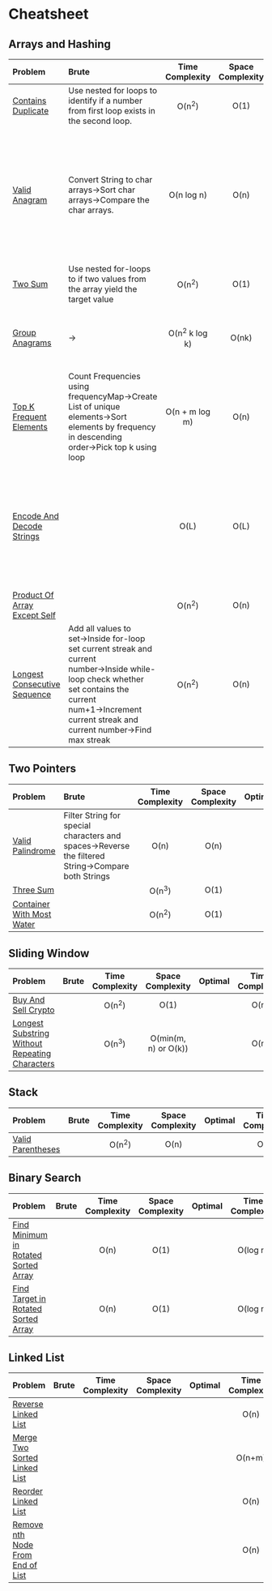 # **Cheatsheet**
## Arrays and Hashing

| Problem      | Brute      | Time Complexity      | Space Complexity | Optimal      | Time Complexity      | Space Complexity|
| :---  | :----  |:---:           | :---:|:---|:---:|:---:|
| [Contains Duplicate](/dsa/arrayshashing/ContainsDuplicate.java)|  Use nested for loops to identify if a number from first loop exists in the second loop.| O(n<sup>2</sup>) |O(1)|Use HashSet to identify duplicates |O(n)|O(n)|
| [Valid Anagram](/dsa/arrayshashing/ValidAnagram.java)| Convert String to char arrays&rarr;Sort char arrays&rarr;Compare the char arrays. | O(n log n) |O(n)|Create a char count array&rarr;Increment the count for each char in first String by 1&rarr;Decrement the count for each char in second String by 1&rarr;If the char count for each char remains zero, then both String are equal&rarr;If the char count for any char is not ero, then both String are not equal|O(n)|O(1)|
| [Two Sum](/dsa/arrayshashing/TwoSum.java)| Use nested for-loops to if two values from the array yield the target value | O(n<sup>2</sup>) |O(1)| Use HashMap that store element and index&rarr;Find indices that yield the target value |O(n)|O(n)|
| [Group Anagrams](/dsa/arrayshashing/GroupAnagrams.java)|  &rarr;| O(n<sup>2</sup> k log k) |O(nk)|Create a HashMap that store char[26] count String as key and `List<String>` of that count as value&rarr;Return the values |O(nk)|O(nk)|
| [Top K Frequent Elements](/dsa/arrayshashing/TopKFrequentElements.java)| Count Frequencies using frequencyMap&rarr;Create List of unique elements&rarr;Sort elements by frequency in descending order&rarr;Pick top k using loop | O(n + m log m) | O(n)| Similar as brute, but instead of List use a min-heap to sort the frequencyMap |O(n log k) |O(n) |
| [Encode And Decode Strings](/dsa/arrayshashing/EncodeAndDecodeStrings.java)| | O(L) | O(L)| For each string, prepend its length and a delimiter (e.g., #) before the string. `"hello" → "5#hello"`&rarr;Concatenate all encoded strings&rarr;When decoding, read the length, then read that many characters for the string, repeat(find i, j, length)| O(L) |O(L) |
| [Product Of Array Except Self](/dsa/arrayshashing/ProductOfArrayExceptSelf.java)| | O(n<sup>2</sup>) | O(n)| | O(n) |O(1) |
| [Longest Consecutive Sequence](/dsa/arrayshashing/LongestConsecutiveSequence.java)| Add all values to set&rarr;Inside for-loop set current streak and current number&rarr;Inside while-loop check whether set contains the current num+1&rarr;Increment current streak and current number&rarr;Find max streak | O(n<sup>2</sup>) | O(n)|Similar to brute&rarr;Add `if(!set.contains(n-1))`condition inside for-loop first before while-loop | O(n) |O(n) |


## Two Pointers

| Problem      | Brute      | Time Complexity      | Space Complexity | Optimal      | Time Complexity      | Space Complexity|
| :---  | :----  |:---:           | :---:|:---|:---:|:---:|
| [Valid Palindrome](/dsa/twopointers/ValidPalindrome.java)|Filter String for special characters and spaces&rarr;Reverse the filtered String&rarr;Compare both Strings | O(n) |O(n)| |O(n)|O(1)|
| [Three Sum](/dsa/twopointers/ThreeSum.java)| | O(n<sup>3</sup>) |O(1)| |O(n<sup>2</sup>)|O(1)|
| [Container With Most Water](/dsa/twopointers/ContainerWithMostWater.java)| | O(n<sup>2</sup>) |O(1)| |O(n)|O(1)|

## Sliding Window

| Problem      | Brute      | Time Complexity      | Space Complexity | Optimal      | Time Complexity      | Space Complexity|
| :---  | :----  |:---:           | :---:|:---|:---:|:---:|
| [Buy And Sell Crypto](/dsa/slidingwindow/BuyAndSellCrypto.java) | |O(n<sup>2</sup>) |O(1)| |O(n)|O(1)|
| [Longest Substring Without Repeating Characters](/dsa/slidingwindow/LongestSubstringWithoutRepeatingCharacters.java) | |O(n<sup>3</sup>) |O(min(m, n) or O(k))| |O(n)|O(min(m, n)) or O(k) or O(1)|


## Stack

| Problem      | Brute      | Time Complexity      | Space Complexity | Optimal      | Time Complexity      | Space Complexity|
| :---  | :----  |:---:           | :---:|:---|:---:|:---:|
| [Valid Parentheses](/dsa/stack/ValidParentheses.java) | |O(n<sup>2</sup>) |O(n)| |O(n)|O(n)|


## Binary Search

| Problem      | Brute      | Time Complexity      | Space Complexity | Optimal      | Time Complexity      | Space Complexity|
| :---  | :----  |:---:           | :---:|:---|:---:|:---:|
| [Find Minimum in Rotated Sorted Array](/dsa/binarysearch/FindMinimuInRotatedSortedArray.java) | |O(n) |O(1)| |O(log n)|O(1)|
| [Find Target in Rotated Sorted Array](/dsa/binarysearch/FindTargetInRotatedSortedArray.java) | |O(n) |O(1)| |O(log n)|O(1)|


## Linked List

| Problem      | Brute      | Time Complexity      | Space Complexity | Optimal      | Time Complexity      | Space Complexity|
| :---  | :----  |:---:           | :---:|:---|:---:|:---:|
| [Reverse Linked List](/dsa/linkedlist/ReverseLinkedList.java) | | | | |O(n)|O(1)|
| [Merge Two Sorted Linked List](/dsa/linkedlist/MergeTwoSortedLinkedList.java) | | | | |O(n+m)|O(1)|
| [Reorder Linked List](/dsa/linkedlist/ReorderList.java) | | | | |O(n)|O(1)|
| [Remove nth Node From End of List](/dsa/linkedlist/RemoveNthNodeFromEndOfLinkedList.java) | | | | |O(n)|O(1)|




